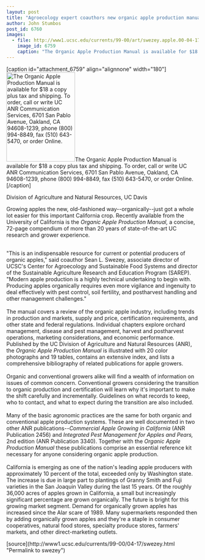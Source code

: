```yaml
---
layout: post
title: "Agroecology expert coauthors new organic apple production manual"
author: John Stumbos
post_id: 6760
images:
  - file: http://www1.ucsc.edu/currents/99-00/art/swezey.apple.00-04-17.180.jpg
    image_id: 6759
    caption: "The Organic Apple Production Manual is available for $18 a copy plus tax and shipping. To order, call or write UC ANR Communication Services, 6701 San Pablo Avenue, Oakland, CA 94608-1239, phone (800) 994-8849, fax (510) 643-5470, or order Online."
---
```


[caption id="attachment_6759" align="alignnone" width="180"]<a href="http://localhost/mysite/wp-content/uploads/2000/04/swezey.apple.00-04-17.180.jpg"><img class="size-full wp-image-6759" src="http://localhost/mysite/wp-content/uploads/2000/04/swezey.apple.00-04-17.180.jpg" alt="The Organic Apple Production Manual is available for $18 a copy plus tax and shipping. To order, call or write UC ANR Communication Services, 6701 San Pablo Avenue, Oakland, CA 94608-1239, phone (800) 994-8849, fax (510) 643-5470, or order Online." width="180" height="234" /></a>The Organic Apple Production Manual is available for $18 a copy plus tax and shipping. To order, call or write UC ANR Communication Services, 6701 San Pablo Avenue, Oakland, CA 94608-1239, phone (800) 994-8849, fax (510) 643-5470, or order Online.[/caption]
<p>
  Division of Agriculture and Natural Resources, UC Davis
</p>
<p>
  Growing apples the new, old-fashioned way--organically--just got a whole lot easier for this important California crop. Recently available from the University of California is the <i>Organic Apple Production Manual,</i> a concise, 72-page compendium of more than 20 years of state-of-the-art UC research and grower experience.<br>
  <br>
</p>"This is an indispensable resource for current or potential producers of organic apples," said coauthor Sean L. Swezey, associate director of UCSC's Center for Agroecology and Sustainable Food Systems and director of the Sustainable Agriculture Research and Education Program (SAREP). "Modern apple production is a highly technical undertaking to begin with. Producing apples organically requires even more vigilance and ingenuity to deal effectively with pest control, soil fertility, and postharvest handling and other management challenges."<br>
<br>
The manual covers a review of the organic apple industry, including trends in production and markets, supply and price, certification requirements, and other state and federal regulations. Individual chapters explore orchard management, disease and pest management, harvest and postharvest operations, marketing considerations, and economic performance. Published by the UC Division of Agriculture and Natural Resources (ANR), the <i>Organic Apple Production Manual</i> is illustrated with 20 color photographs and 19 tables, contains an extensive index, and lists a comprehensive bibliography of related publications for apple growers.<br>
<br>
Organic and conventional growers alike will find a wealth of information on issues of common concern. Conventional growers considering the transition to organic production and certification will learn why it's important to make the shift carefully and incrementally. Guidelines on what records to keep, who to contact, and what to expect during the transition are also included.<br>
<br>
Many of the basic agronomic practices are the same for both organic and conventional apple production systems. These are well documented in two other ANR publications--<i>Commercial Apple Growing in California</i> (ANR Publication 2456) and <i>Integrated Pest Management for Apples and Pears,</i> 2nd edition (ANR Publication 3340). Together with the <i>Organic Apple Production Manual</i> these publications comprise an essential reference kit necessary for anyone considering organic apple production.<br>
<br>
California is emerging as one of the nation's leading apple producers with approximately 10 percent of the total, exceeded only by Washington state. The increase is due in large part to plantings of Granny Smith and Fuji varieties in the San Joaquin Valley during the last 15 years. Of the roughly 36,000 acres of apples grown in California, a small but increasingly significant percentage are grown organically. The future is bright for this growing market segment. Demand for organically grown apples has increased since the Alar scare of 1989. Many supermarkets responded then by adding organically grown apples and they're a staple in consumer cooperatives, natural food stores, specialty produce stores, farmers' markets, and other direct-marketing outlets.
<p>

</p>
[source](http://www1.ucsc.edu/currents/99-00/04-17/swezey.html "Permalink to swezey")
